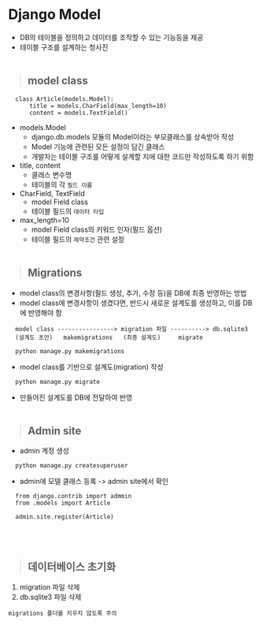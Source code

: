 # Django Model
- DB의 테이블을 정의하고 데이터를 조작할 수 있는 기능등을 제공
- 테이블 구조를 설계하는 청사진
<br><br>

>## model class
```django
  class Article(models.Model):
      title = models.CharField(max_length=10)
      content = models.TextField()
```
- models.Model
  - django.db.models 모듈의 Model이라는 부모클래스를 상속받아 작성
  - Model 기능에 관련된 모든 설정이 담긴 클래스
  - 개발자는 테이블 구조를 어떻게 설계할 지에 대한 코드만 작성하도록 하기 위함
- title, content
  - 클래스 변수명
  - 테이블의 각 `필드 이름`
- CharField, TextField 
  - model Field class
  - 테이블 필드의 `데이터 타입`
- max_length=10
  - model Field class의 키워드 인자(필드 옵션)
  - 테이블 필드의 `제약조건` 관련 설정
<br><br>

>## Migrations
- model class의 변경사항(필드 생성, 추가, 수정 등)을 DB에 최종 반영하는 방법
- model class에 변경사항이 생겼다면, 반드시 새로운 설계도를 생성하고, 이를 DB에 반영해야 함
```
  model class ----------------> migration 파일 ----------> db.sqlite3
  (설계도 초안)   makemigrations   (최종 설계도)     migrate
```
```django
  python manage.py makemigrations
```
- model class를 기반으로 설계도(migration) 작성
```django
  python manage.py migrate
```
- 만들어진 설계도를 DB에 전달하여 반영
<br><br>

>## Admin site
- admin 계정 생성
```django
  python manage.py createsuperuser
```
- admin에 모델 클래스 등록 -> admin site에서 확인
```django
  from django.contrib import admmin
  from .models import Article

  admin.site.register(Article)
```
<br><br>

>## 데이터베이스 초기화
1. migration 파일 삭제
2. db.sqlite3 파일 삭제

`migrations 폴더를 지우지 않도록 주의`